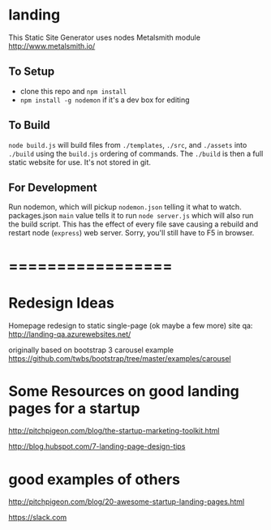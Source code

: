landing
=======

This Static Site Generator uses nodes Metalsmith module
http://www.metalsmith.io/

## To Setup
* clone this repo and `npm install`
* `npm install -g nodemon` if it's a dev box for editing


## To Build
`node build.js` will build files from `./templates`, `./src`, and `./assets` into `./build` using the `build.js`
ordering of commands. The `./build` is then a full static website for use. It's not stored in git.

## For Development
Run nodemon, which will pickup `nodemon.json` telling it what to watch. packages.json `main` value tells it to
run `node server.js` which will also run the build script. This has the effect of every file save causing a
rebuild and restart node (`express`) web server. Sorry, you'll still have to F5 in browser.

=================
=================

Redesign Ideas
======================

Homepage redesign to static single-page (ok maybe a few more) site
qa: http://landing-qa.azurewebsites.net/


originally based on bootstrap 3 carousel example
https://github.com/twbs/bootstrap/tree/master/examples/carousel


Some Resources on good landing pages for a startup
==========================================

http://pitchpigeon.com/blog/the-startup-marketing-toolkit.html

http://blog.hubspot.com/7-landing-page-design-tips


good examples of others
===========================
http://pitchpigeon.com/blog/20-awesome-startup-landing-pages.html

https://slack.com
